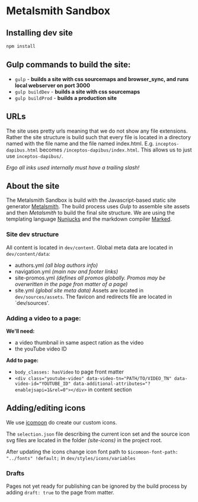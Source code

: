 # Metalsmith Sandbox

## Installing dev site
```bash
npm install
```

## Gulp commands to build the site:
- `gulp` - __builds a site with css sourcemaps and browser_sync, and runs local webserver on port 3000__
- `gulp buildDev` - __builds a site with css sourcemaps__
- `gulp buildProd` - __builds a production site__

## URLs
The site uses pretty urls meaning that we do not show any file extensions. Rather the site structure is build such that every file is located in a directory named with the file name and the file named index.html. E.g. `inceptos-dapibus.html` becomes `/inceptos-dapibus/index.html`. This allows us to just use `inceptos-dapibus/`.

*Ergo all inks used internally must have a trailing slash!*

## About the site
The Metalsmith Sandbox is build with the Javascript-based static site generator [Metalsmith](http://www.metalsmith.io/). The build process uses *Gulp* to assemble site assets and then *Metalsmith* to build the final site structure. We are using the templating language [Nunjucks](https://mozilla.github.io/nunjucks/) and the markdown compiler [Marked](https://github.com/chjj/marked).

### Site dev structure
All content is located in `dev/content`.
Global meta data are located in `dev/content/data`:
- authors.yml *(all blog authors info)*
- navigation.yml *(main nav and footer links)*
- site-promos.yml *(defines all promos globally. Promos may be overwritten in the page fron  matter of a page)*
- site.yml *(global site meta data)*
Assets are located in `dev/sources/assets`. The favicon and redirects file are located in `dev/sources'.


### Adding a video to a page:
**We'll need:**
 - a video thumbnail in same aspect ration as the video
 - the youTube video ID

**Add to page:**
- `body_classes: hasVideo` to page front matter
- `<div class="youtube-video" data-video-tn="PATH/TO/VIDEO_TN" data-video-id="YOUTUBE_ID" data-additional-attributes="?enablejsapi=1&rel=0"></div>` in content section


 ## Adding/editing icons
 We use [icomoon](https://icomoon.io/app) do create our custom icons.

 The `selection.json` file describing the current icon set and the source icon svg files are located in the folder *(site-icons)* in the project root.

 After updating the icons change icon font path to   `$icomoon-font-path: "../fonts" !default;`   in `dev/styles/icons/variables`

### Drafts
Pages not yet ready for publishing can be ignored by the build process by adding `draft: true` to the page from matter.
